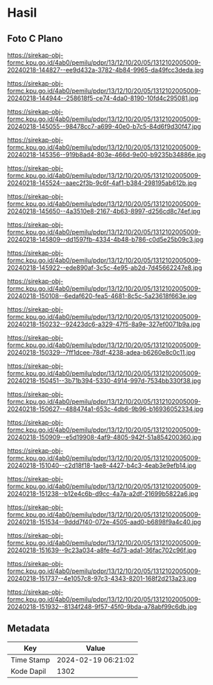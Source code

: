 # Hasil

## Foto C Plano

https://sirekap-obj-formc.kpu.go.id/4ab0/pemilu/pdpr/13/12/10/20/05/1312102005009-20240218-144827--ee9d432a-3782-4b84-9965-da49fcc3deda.jpg

https://sirekap-obj-formc.kpu.go.id/4ab0/pemilu/pdpr/13/12/10/20/05/1312102005009-20240218-144944--258618f5-ce74-4da0-8190-10fd4c295081.jpg

https://sirekap-obj-formc.kpu.go.id/4ab0/pemilu/pdpr/13/12/10/20/05/1312102005009-20240218-145055--98478cc7-a699-40e0-b7c5-84d6f9d30f47.jpg

https://sirekap-obj-formc.kpu.go.id/4ab0/pemilu/pdpr/13/12/10/20/05/1312102005009-20240218-145356--919b8ad4-803e-466d-9e00-b9235b34886e.jpg

https://sirekap-obj-formc.kpu.go.id/4ab0/pemilu/pdpr/13/12/10/20/05/1312102005009-20240218-145524--aaec2f3b-9c6f-4af1-b384-298195ab612b.jpg

https://sirekap-obj-formc.kpu.go.id/4ab0/pemilu/pdpr/13/12/10/20/05/1312102005009-20240218-145650--4a3510e8-2167-4b63-8997-d256cd8c74ef.jpg

https://sirekap-obj-formc.kpu.go.id/4ab0/pemilu/pdpr/13/12/10/20/05/1312102005009-20240218-145809--dd1597fb-4334-4b48-b786-c0d5e25b09c3.jpg

https://sirekap-obj-formc.kpu.go.id/4ab0/pemilu/pdpr/13/12/10/20/05/1312102005009-20240218-145922--ede890af-3c5c-4e95-ab2d-7d45662247e8.jpg

https://sirekap-obj-formc.kpu.go.id/4ab0/pemilu/pdpr/13/12/10/20/05/1312102005009-20240218-150108--6edaf620-fea5-4681-8c5c-5a23618f663e.jpg

https://sirekap-obj-formc.kpu.go.id/4ab0/pemilu/pdpr/13/12/10/20/05/1312102005009-20240218-150232--92423dc6-a329-47f5-8a9e-327ef0071b9a.jpg

https://sirekap-obj-formc.kpu.go.id/4ab0/pemilu/pdpr/13/12/10/20/05/1312102005009-20240218-150329--7ff1dcee-78df-4238-adea-b6260e8c0c11.jpg

https://sirekap-obj-formc.kpu.go.id/4ab0/pemilu/pdpr/13/12/10/20/05/1312102005009-20240218-150451--3b71b394-5330-4914-997d-7534bb330f38.jpg

https://sirekap-obj-formc.kpu.go.id/4ab0/pemilu/pdpr/13/12/10/20/05/1312102005009-20240218-150627--488474a1-653c-4db6-9b96-b16936052334.jpg

https://sirekap-obj-formc.kpu.go.id/4ab0/pemilu/pdpr/13/12/10/20/05/1312102005009-20240218-150909--e5d19908-4af9-4805-942f-51a854200360.jpg

https://sirekap-obj-formc.kpu.go.id/4ab0/pemilu/pdpr/13/12/10/20/05/1312102005009-20240218-151040--c2d18f18-1ae8-4427-b4c3-4eab3e9efb14.jpg

https://sirekap-obj-formc.kpu.go.id/4ab0/pemilu/pdpr/13/12/10/20/05/1312102005009-20240218-151238--b12e4c6b-d9cc-4a7a-a2df-21699b5822a6.jpg

https://sirekap-obj-formc.kpu.go.id/4ab0/pemilu/pdpr/13/12/10/20/05/1312102005009-20240218-151534--9ddd7f40-072e-4505-aad0-b6898f9a4c40.jpg

https://sirekap-obj-formc.kpu.go.id/4ab0/pemilu/pdpr/13/12/10/20/05/1312102005009-20240218-151639--9c23a034-a8fe-4d73-ada1-36fac702c96f.jpg

https://sirekap-obj-formc.kpu.go.id/4ab0/pemilu/pdpr/13/12/10/20/05/1312102005009-20240218-151737--4e1057c8-97c3-4343-8201-168f2d213a23.jpg

https://sirekap-obj-formc.kpu.go.id/4ab0/pemilu/pdpr/13/12/10/20/05/1312102005009-20240218-151932--8134f248-9f57-45f0-9bda-a78abf99c6db.jpg


## Metadata

| Key        | Value               |
| ---------- | ------------------- |
| Time Stamp | 2024-02-19 06:21:02 |
| Kode Dapil | 1302                |



